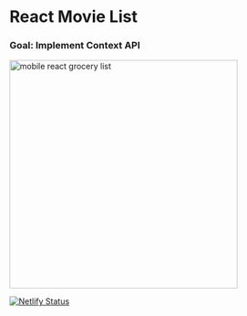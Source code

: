 # React Movie List
### Goal: Implement Context API

<img src="https://saboya-dev-github.s3.amazonaws.com/Screen+Shot+2022-12-04+at+11.13.25+PM.png" alt="mobile react grocery list" width="400"/>

[![Netlify Status](https://api.netlify.com/api/v1/badges/1838078b-b351-4ca7-9f48-faa18bde50e4/deploy-status)](https://app.netlify.com/sites/react-context-api-movie-list/deploys)
